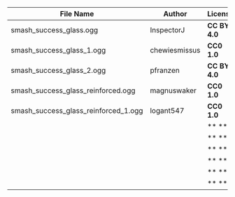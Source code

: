 | File Name        | Author   | License   | Link                            |
|------------------|----------|-----------|---------------------------------|
| smash_success_glass.ogg | InspectorJ | **CC BY 4.0** | https://freesound.org/people/InspectorJ/sounds/344266/ |
| smash_success_glass_1.ogg | chewiesmissus | **CC0 1.0** | https://freesound.org/people/chewiesmissus/sounds/244238/ |
| smash_success_glass_2.ogg | pfranzen | **CC BY 4.0** | https://freesound.org/people/pfranzen/sounds/387177/ |
| smash_success_glass_reinforced.ogg | magnuswaker | **CC0 1.0** | https://freesound.org/people/magnuswaker/sounds/531733/ |
| smash_success_glass_reinforced_1.ogg | logant547 | **CC0 1.0** | https://freesound.org/people/logant547/sounds/677734/ |
|  |  | ** ** |  |
|  |  | ** ** |  |
|  |  | ** ** |  |
|  |  | ** ** |  |
|  |  | ** ** |  |
|  |  | ** ** |  |